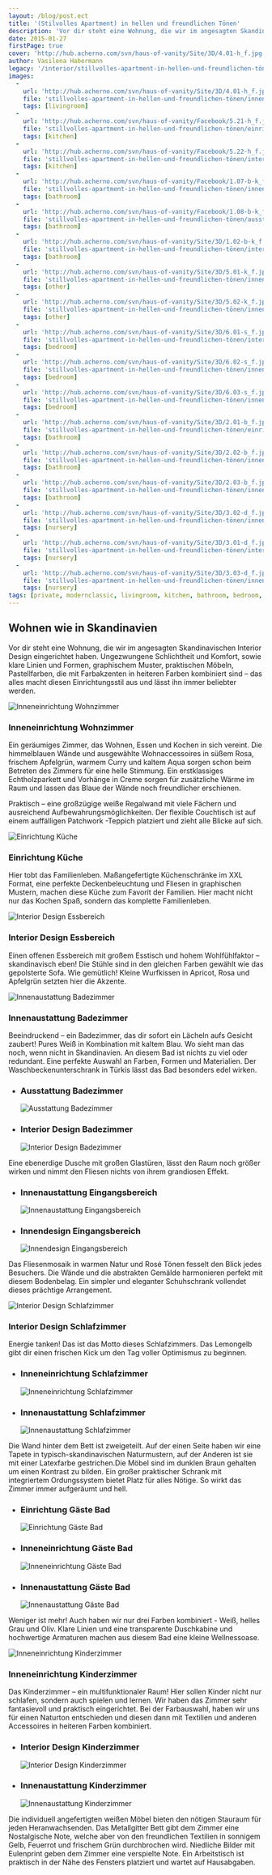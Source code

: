 ```yaml
---
layout: /blog/post.ect
title: '(Stilvolles Apartment) in hellen und freundlichen Tönen'
description: 'Vor dir steht eine Wohnung, die wir im angesagten Skandinavischen Interior Design eingerichtet haben. Ungezwungene Schlichtheit und Komfort, sowie klare Linien und Formen, graphischem Muster, praktischen Möbeln, Pastellfarben, die mit Farbakzenten in heiteren Farben kombiniert sind – das alles macht diesen Einrichtungsstil aus und lässt ihn immer beliebter werden. '
date: 2015-01-27
firstPage: true
cover: 'http://hub.acherno.com/svn/haus-of-vanity/Site/3D/4.01-h_f.jpg'
author: Vasilena Habermann
legacy: '/interior/stillvolles-apartment-in-hellen-und-freundlichen-tönen.html'
images:
  -
    url: 'http://hub.acherno.com/svn/haus-of-vanity/Site/3D/4.01-h_f.jpg'
    file: 'stillvolles-apartment-in-hellen-und-freundlichen-tönen/inneneinrichtung-wohnzimmer.jpg'
    tags: [livingroom]
  -
    url: 'http://hub.acherno.com/svn/haus-of-vanity/Facebook/5.21-h_f.jpg'
    file: 'stillvolles-apartment-in-hellen-und-freundlichen-tönen/einrichtung-küche.jpg'
    tags: [kitchen]
  -
    url: 'http://hub.acherno.com/svn/haus-of-vanity/Facebook/5.22-h_f.jpg'
    file: 'stillvolles-apartment-in-hellen-und-freundlichen-tönen/interior-design-essbereich.jpg'
    tags: [kitchen]
  -
    url: 'http://hub.acherno.com/svn/haus-of-vanity/Facebook/1.07-b-k_f.jpg'
    file: 'stillvolles-apartment-in-hellen-und-freundlichen-tönen/innenaustattung-badezimmer.jpg'
    tags: [bathroom]
  -
    url: 'http://hub.acherno.com/svn/haus-of-vanity/Facebook/1.08-b-k_f.jpg'
    file: 'stillvolles-apartment-in-hellen-und-freundlichen-tönen/ausstattung-badezimmer.jpg'
    tags: [bathroom]
  -
    url: 'http://hub.acherno.com/svn/haus-of-vanity/Site/3D/1.02-b-k_f.bmp'
    file: 'stillvolles-apartment-in-hellen-und-freundlichen-tönen/interior-design-badezimmer.jpg'
    tags: [bathroom]
  -
    url: 'http://hub.acherno.com/svn/haus-of-vanity/Site/3D/5.01-k_f.jpg'
    file: 'stillvolles-apartment-in-hellen-und-freundlichen-tönen/innenaustattung-eingangsbereich.jpg'
    tags: [other]
  -
    url: 'http://hub.acherno.com/svn/haus-of-vanity/Site/3D/5.02-k_f.jpg'
    file: 'stillvolles-apartment-in-hellen-und-freundlichen-tönen/innendesign-eingangsbereich.jpg'
    tags: [other]
  -
    url: 'http://hub.acherno.com/svn/haus-of-vanity/Site/3D/6.01-s_f.jpg'
    file: 'stillvolles-apartment-in-hellen-und-freundlichen-tönen/interior-design-schlafzimmer.jpg'
    tags: [bedroom]
  -
    url: 'http://hub.acherno.com/svn/haus-of-vanity/Site/3D/6.02-s_f.jpg'
    file: 'stillvolles-apartment-in-hellen-und-freundlichen-tönen/inneneinrichtung-schlafzimmer.jpg'
    tags: [bedroom]
  -
    url: 'http://hub.acherno.com/svn/haus-of-vanity/Site/3D/6.03-s_f.jpg'
    file: 'stillvolles-apartment-in-hellen-und-freundlichen-tönen/innenaustattung-schlafzimmer.jpg'
    tags: [bedroom]
  -
    url: 'http://hub.acherno.com/svn/haus-of-vanity/Site/3D/2.01-b_f.jpg'
    file: 'stillvolles-apartment-in-hellen-und-freundlichen-tönen/einrichtung-gäste-bad.jpg'
    tags: [bathroom]
  -
    url: 'http://hub.acherno.com/svn/haus-of-vanity/Site/3D/2.02-b_f.jpg'
    file: 'stillvolles-apartment-in-hellen-und-freundlichen-tönen/inneneinrichtung-gäste-bad.jpg'
    tags: [bathroom]
  -
    url: 'http://hub.acherno.com/svn/haus-of-vanity/Site/3D/2.03-b_f.jpg'
    file: 'stillvolles-apartment-in-hellen-und-freundlichen-tönen/innenaustattung-gäste-bad.jpg'
    tags: [bathroom]
  -
    url: 'http://hub.acherno.com/svn/haus-of-vanity/Site/3D/3.02-d_f.jpg'
    file: 'stillvolles-apartment-in-hellen-und-freundlichen-tönen/inneneinrichtung-kinderzimmer.jpg'
    tags: [nursery]
  -
    url: 'http://hub.acherno.com/svn/haus-of-vanity/Site/3D/3.01-d_f.jpg'
    file: 'stillvolles-apartment-in-hellen-und-freundlichen-tönen/interior-design-kinderzimmer.jpg'
    tags: [nursery]
  -
    url: 'http://hub.acherno.com/svn/haus-of-vanity/Site/3D/3.03-d_f.jpg'
    file: 'stillvolles-apartment-in-hellen-und-freundlichen-tönen/innenaustattung-kinderzimmer.jpg'
    tags: [nursery]
tags: [private, modernclassic, livingroom, kitchen, bathroom, bedroom, other, nursery]
---
```

## **Wohnen** wie in **Skandinavien**
Vor dir steht eine Wohnung, die wir im angesagten Skandinavischen Interior Design eingerichtet haben. Ungezwungene Schlichtheit und Komfort, sowie klare Linien und Formen, graphischem Muster, praktischen Möbeln, Pastellfarben, die mit Farbakzenten in heiteren Farben kombiniert sind – das alles macht diesen Einrichtungsstil aus und lässt ihn immer beliebter werden.

![Inneneinrichtung Wohnzimmer](stillvolles-apartment-in-hellen-und-freundlichen-tönen/inneneinrichtung-wohnzimmer.jpg)
### Inneneinrichtung **Wohnzimmer**

Ein geräumiges Zimmer, das Wohnen, Essen und Kochen in sich vereint. Die himmelblauen Wände und ausgewählte Wohnaccessoires in süßem Rosa, frischem Apfelgrün, warmem Curry und kaltem Aqua sorgen schon beim Betreten des Zimmers für eine helle Stimmung. Ein erstklassiges Echtholzparkett  und Vorhänge in Creme sorgen für zusätzliche Wärme im Raum und lassen das Blaue der Wände noch freundlicher erschienen. 

Praktisch – eine großzügige weiße Regalwand mit viele Fächern und ausreichend Aufbewahrungsmöglichkeiten.  Der flexible Couchtisch ist auf einem auffälligen Patchwork -Teppich platziert und zieht alle Blicke auf sich.

![Einrichtung Küche](stillvolles-apartment-in-hellen-und-freundlichen-tönen/einrichtung-küche.jpg)
### Einrichtung **Küche**

Hier tobt das Familienleben. Maßangefertigte Küchenschränke im XXL Format, eine perfekte Deckenbeleuchtung und Fliesen in graphischen Mustern, machen diese Küche zum Favorit der Familien. Hier macht nicht nur das Kochen Spaß, sondern das komplette Familienleben.

![Interior Design Essbereich](stillvolles-apartment-in-hellen-und-freundlichen-tönen/interior-design-essbereich.jpg)
### Interior Design **Essbereich**

Einen offenen Essbereich mit großem Esstisch und hohem Wohlfühlfaktor – skandinavisch eben! Die Stühle sind in den gleichen Farben gewählt wie das gepolsterte Sofa. Wie gemütlich! Kleine Wurfkissen in Apricot, Rosa und Apfelgrün setzten hier die Akzente.

![Innenaustattung Badezimmer](stillvolles-apartment-in-hellen-und-freundlichen-tönen/innenaustattung-badezimmer.jpg)
### Innenaustattung **Badezimmer**

Beeindruckend – ein Badezimmer, das dir sofort ein Lächeln aufs Gesicht zaubert! Pures Weiß in Kombination mit kaltem Blau. Wo sieht man das noch, wenn nicht in Skandinavien. An diesem Bad ist nichts zu viel oder redundant. Eine perfekte Auswahl an Farben, Formen und Materialien. Der Waschbeckenunterschrank in Türkis lässt das Bad besonders edel wirken. 

-   ### Ausstattung **Badezimmer**
    ![Ausstattung Badezimmer](stillvolles-apartment-in-hellen-und-freundlichen-tönen/ausstattung-badezimmer.jpg)
-   ### Interior Design **Badezimmer**
    ![Interior Design Badezimmer](stillvolles-apartment-in-hellen-und-freundlichen-tönen/interior-design-badezimmer.jpg)

Eine ebenerdige Dusche mit großen Glastüren, lässt den Raum noch größer wirken und nimmt den Fliesen nichts von ihrem grandiosen Effekt.

-   ### Innenaustattung **Eingangsbereich**
    ![Innenaustattung Eingangsbereich](stillvolles-apartment-in-hellen-und-freundlichen-tönen/innenaustattung-eingangsbereich.jpg)
-   ### Innendesign **Eingangsbereich**
    ![Innendesign Eingangsbereich](stillvolles-apartment-in-hellen-und-freundlichen-tönen/innendesign-eingangsbereich.jpg)

Das Fliesenmosaik in warmen Natur und Rosé Tönen fesselt den Blick jedes Besuchers. Die Wände und die abstrakten Gemälde harmonieren perfekt mit diesem Bodenbelag. Ein simpler und eleganter Schuhschrank vollendet dieses prächtige Arrangement. 

![Interior Design Schlafzimmer](stillvolles-apartment-in-hellen-und-freundlichen-tönen/interior-design-schlafzimmer.jpg)
### Interior Design **Schlafzimmer**

Energie tanken! Das ist das Motto dieses Schlafzimmers. Das Lemongelb gibt dir einen frischen Kick um den Tag voller Optimismus zu beginnen. 

-   ### Inneneinrichtung **Schlafzimmer**
    ![Inneneinrichtung Schlafzimmer](stillvolles-apartment-in-hellen-und-freundlichen-tönen/inneneinrichtung-schlafzimmer.jpg)
-   ### Innenaustattung **Schlafzimmer**
    ![Innenaustattung Schlafzimmer](stillvolles-apartment-in-hellen-und-freundlichen-tönen/innenaustattung-schlafzimmer.jpg)

Die Wand hinter dem Bett ist zweigeteilt. Auf der einen Seite haben wir eine Tapete in typisch-skandinavischen Naturmustern, auf der Anderen ist sie mit einer Latexfarbe gestrichen.Die Möbel sind im dunklen Braun gehalten um einen Kontrast zu bilden. Ein großer praktischer Schrank mit integriertem Ordungssystem bietet Platz für alles Nötige. So wirkt das Zimmer immer aufgeräumt und hell.

-   ### Einrichtung **Gäste Bad**
    ![Einrichtung Gäste Bad](stillvolles-apartment-in-hellen-und-freundlichen-tönen/einrichtung-gäste-bad.jpg)
-   ### Inneneinrichtung **Gäste Bad**
    ![Inneneinrichtung Gäste Bad](stillvolles-apartment-in-hellen-und-freundlichen-tönen/inneneinrichtung-gäste-bad.jpg)
-   ### Innenaustattung **Gäste Bad**
    ![Innenaustattung Gäste Bad](stillvolles-apartment-in-hellen-und-freundlichen-tönen/innenaustattung-gäste-bad.jpg)

Weniger ist mehr! Auch haben wir nur drei Farben kombiniert - Weiß, helles Grau und Oliv. Klare Linien und eine transparente Duschkabine und hochwertige Armaturen  machen aus diesem Bad eine kleine Wellnessoase.

![Inneneinrichtung Kinderzimmer](stillvolles-apartment-in-hellen-und-freundlichen-tönen/inneneinrichtung-kinderzimmer.jpg)
### Inneneinrichtung **Kinderzimmer**

Das Kinderzimmer – ein multifunktionaler Raum! Hier sollen Kinder nicht nur schlafen, sondern auch spielen und lernen. Wir haben das Zimmer sehr fantasievoll und praktisch eingerichtet. Bei der Farbauswahl, haben wir uns für einen Naturton entschieden und diesen dann mit Textilien und anderen Accessoires in heiteren Farben kombiniert.  

-   ### Interior Design **Kinderzimmer**
    ![Interior Design Kinderzimmer](stillvolles-apartment-in-hellen-und-freundlichen-tönen/interior-design-kinderzimmer.jpg)
-   ### Innenaustattung **Kinderzimmer**
    ![Innenaustattung Kinderzimmer](stillvolles-apartment-in-hellen-und-freundlichen-tönen/innenaustattung-kinderzimmer.jpg)

Die individuell angefertigten weißen Möbel bieten den nötigen Stauraum für jeden Heranwachsenden. Das Metallgitter Bett gibt dem Zimmer eine Nostalgische Note, welche aber von den freundlichen Textilien in sonnigem Gelb, Feuerrot und frischem Grün durchbrochen wird. Niedliche Bilder mit Eulenprint geben dem Zimmer eine verspielte Note. Ein Arbeitstisch ist praktisch in der Nähe des Fensters platziert und wartet auf Hausabgaben.
